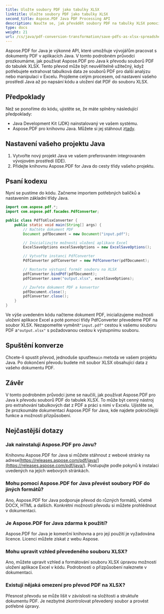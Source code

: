 ```yaml
---
title: Uložte soubory PDF jako tabulky XLSX
linktitle: Uložte soubory PDF jako tabulky XLSX
second_title: Aspose.PDF Java PDF Processing API
description: Naučte se, jak převádět soubory PDF na tabulky XLSX pomocí Aspose.PDF pro Java. Podrobný průvodce pro efektivní extrakci a analýzu dat.
type: docs
weight: 21
url: /cs/java/pdf-conversion-transformation/save-pdfs-as-xlsx-spreadsheets/
---
```


Aspose.PDF for Java je výkonné API, které umožňuje vývojářům pracovat s dokumenty PDF v aplikacích Java. V tomto podrobném průvodci prozkoumáme, jak používat Aspose.PDF pro Java k převodu souborů PDF do tabulek XLSX. Tento převod může být neuvěřitelně užitečný, když potřebujete extrahovat tabulková data ze souborů PDF pro další analýzu nebo manipulaci v Excelu. Projdeme celým procesem, od nastavení vašeho prostředí Java až po napsání kódu a uložení dat PDF do souboru XLSX.

## Předpoklady

Než se ponoříme do kódu, ujistěte se, že máte splněny následující předpoklady:

- Java Development Kit (JDK) nainstalovaný ve vašem systému.
-  Aspose.PDF pro knihovnu Java. Můžete si jej stáhnout z[tady](https://releases.aspose.com/pdf/java/).

## Nastavení vašeho projektu Java

1. Vytvořte nový projekt Java ve vašem preferovaném integrovaném vývojovém prostředí (IDE).
2. Přidejte knihovnu Aspose.PDF for Java do cesty třídy vašeho projektu.

## Psaní kodexu

Nyní se pustíme do kódu. Začneme importem potřebných balíčků a nastavením základní třídy Java.

```java
import com.aspose.pdf.*;
import com.aspose.pdf.facades.PdfConverter;

public class PdfToXlsxConverter {
    public static void main(String[] args) {
        // Načtěte dokument PDF
        Document pdfDocument = new Document("input.pdf");

        // Inicializujte možnosti uložení aplikace Excel
        ExcelSaveOptions excelSaveOptions = new ExcelSaveOptions();

        // Vytvořte instanci PdfConverter
        PdfConverter pdfConverter = new PdfConverter(pdfDocument);

        // Nastavte výstupní formát souboru na XLSX
        pdfConverter.bindPdf(pdfDocument);
        pdfConverter.save("output.xlsx", excelSaveOptions);

        // Zavřete dokument PDF a konvertor
        pdfDocument.close();
        pdfConverter.close();
    }
}
```

 Ve výše uvedeném kódu načteme dokument PDF, inicializujeme možnosti uložení aplikace Excel a poté pomocí třídy PdfConverter převedeme PDF na soubor XLSX. Nezapomeňte vyměnit`"input.pdf"` cestou k vašemu souboru PDF a`"output.xlsx"` s požadovanou cestou k výstupnímu souboru.

## Spuštění konverze

 Chcete-li spustit převod, jednoduše spusťte`main` metoda ve vašem projektu Java. Po dokončení převodu budete mít soubor XLSX obsahující data z vašeho dokumentu PDF.

## Závěr

V tomto podrobném průvodci jsme se naučili, jak používat Aspose.PDF pro Java k převodu souborů PDF do tabulek XLSX. To může být cenný nástroj pro extrahování tabulkových dat z PDF a práci s nimi v Excelu. Ujistěte se, že prozkoumáte dokumentaci Aspose.PDF for Java, kde najdete pokročilejší funkce a možnosti přizpůsobení.

## Nejčastější dotazy

### Jak nainstaluji Aspose.PDF pro Javu?

 Knihovnu Aspose.PDF for Java si můžete stáhnout z webové stránky na adrese[https://releases.aspose.com/pdf/java/](https://releases.aspose.com/pdf/java/). Postupujte podle pokynů k instalaci uvedených na jejich webových stránkách.

### Mohu pomocí Aspose.PDF for Java převést soubory PDF do jiných formátů?

Ano, Aspose.PDF for Java podporuje převod do různých formátů, včetně DOCX, HTML a dalších. Konkrétní možnosti převodu si můžete prohlédnout v dokumentaci.

### Je Aspose.PDF for Java zdarma k použití?

Aspose.PDF for Java je komerční knihovna a pro její použití je vyžadována licence. Licenci můžete získat z webu Aspose.

### Mohu upravit vzhled převedeného souboru XLSX?

Ano, můžete upravit vzhled a formátování souboru XLSX úpravou možností uložení aplikace Excel v kódu. Podrobnosti o přizpůsobení naleznete v dokumentaci.

### Existují nějaká omezení pro převod PDF na XLSX?

Přesnost převodu se může lišit v závislosti na složitosti a struktuře dokumentu PDF. Je nezbytné zkontrolovat převedený soubor a provést potřebné úpravy.